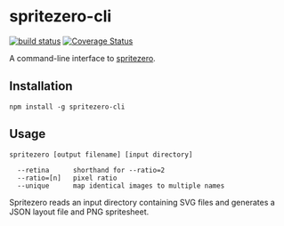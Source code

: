 # spritezero-cli

[![build status](https://secure.travis-ci.org/mapbox/spritezero-cli.svg?branch=master)](http://travis-ci.org/mapbox/spritezero-cli) [![Coverage Status](https://coveralls.io/repos/mapbox/spritezero-cli/badge.svg?branch=master&service=github)](https://coveralls.io/github/mapbox/spritezero-cli?branch=master)

A command-line interface to [spritezero](https://github.com/mapbox/spritezero).

## Installation

    npm install -g spritezero-cli

## Usage

    spritezero [output filename] [input directory]

      --retina      shorthand for --ratio=2
      --ratio=[n]   pixel ratio
      --unique      map identical images to multiple names

Spritezero reads an input directory containing SVG files and generates a JSON
layout file and PNG spritesheet.
